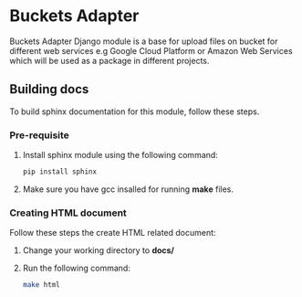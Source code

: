 # Buckets Adapter

Buckets Adapter Django module is a base for upload files on bucket for different web services e.g Google Cloud Platform or Amazon Web Services which will be used as a package in different projects.

## Building docs

To build sphinx documentation for this module, follow these steps.

### Pre-requisite

1. Install sphinx module using the following command:

    ```bash
    pip install sphinx
    ```

2. Make sure you have gcc insalled for running **make** files.

### Creating HTML document

Follow these steps the create HTML related document:

1. Change your working directory to **docs/**

2. Run the following command:

    ```bash
    make html
    ```
